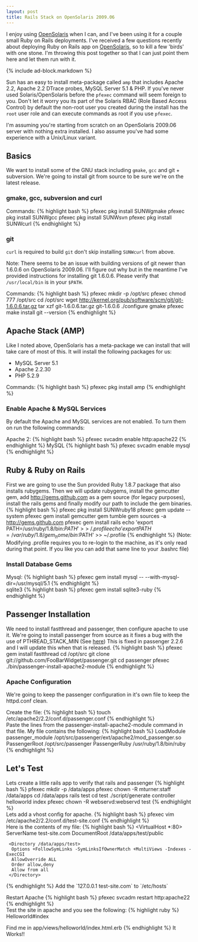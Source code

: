 ```yaml
---
layout: post
title: Rails Stack on OpenSolaris 2009.06
---
```

I enjoy using [OpenSolaris](http://opensolaris.org) when I can, and I've been using it for a couple small Ruby on Rails deployments. I've received a few questions recently about deploying Ruby on Rails app on [OpenSolaris](http://opensolaris.org), so to kill a few 'birds' with one stone. I'm throwing this post together so that I can just point them here and let them run with it. 

{% include ad-block.markdown %}

Sun has an easy to install meta-package called `amp` that includes Apache 2.2, Apache 2.2 DTrace probes, MySQL Server 5.1 & PHP. If you've never used Solaris/OpenSolaris before the `pfexec` command will seem foreign to you. Don't let it worry you its part of the Solaris RBAC (Role Based Access Control) by default the non-root user you created during the install has the `root` user role and can execute commands as root if you use `pfexec`.

I'm assuming you're starting from scratch on an OpenSolaris 2009.06 server with nothing extra installed. I also assume you've had some experience with a Unix/Linux variant.

## Basics ##
We want to install some of the GNU stack including `gmake`, `gcc` and git + subversion. We're going to install git from source to be sure we're on the latest release.

### gmake, gcc, subversion and curl ###
Commands:
{% highlight bash %}
pfexec pkg install SUNWgmake
pfexec pkg install SUNWgcc
pfexec pkg install SUNWsvn
pfexec pkg install SUNWcurl
{% endhighlight %}
### git ###
`curl` is required to build `git` don't skip installing `SUNWcurl` from above.

Note: There seems to be an issue with building versions of git newer than 1.6.0.6 on OpenSolaris 2009.06. I'll figure out why but in the meantime I've provided instructions for installing git 1.6.0.6. Please verify that `/usr/local/bin` is in your `$PATH`.

Commands:
{% highlight bash %}
pfexec mkdir -p /opt/src
pfexec chmod 777 /opt/src
cd /opt/src
wget http://kernel.org/pub/software/scm/git/git-1.6.0.6.tar.gz
tar xzf git-1.6.0.6.tar.gz
git-1.6.0.6
./configure
gmake
pfexec make install 
git --version
{% endhighlight %}
## Apache Stack (AMP) ##
Like I noted above, OpenSolaris has a meta-package we can install that will take care of most of this. It will install the following packages for us:

* MySQL Server 5.1
* Apache 2.2.30
* PHP 5.2.9

Commands:
{% highlight bash %}
pfexec pkg install amp
{% endhighlight %}
### Enable Apache & MySQL Services ###
By default the Apache and MySQL services are not enabled. To turn them on run the following commands:

Apache 2:
{% highlight bash %}
pfexec svcadm enable http:apache22
{% endhighlight %}
MySQL
{% highlight bash %}
pfexec svcadm enable mysql
{% endhighlight %}

## Ruby & Ruby on Rails ##
First we are going to use the Sun provided Ruby 1.8.7 package that also installs rubygems. Then we will update rubygems, install the gemcutter gem, add http://gems.github.com as a gem source (for legacy purposes), install the rails gems and finally modify our path to include the gem binaries. 
{% highlight bash %}
pfexec pkg install SUNWruby18
pfexec gem update --system
pfexec gem install gemcutter
gem tumble
gem sources -a http://gems.github.com
pfexec gem install rails
echo 'export PATH=/usr/ruby/1.8/bin:$PATH' >> ~/.profile
echo 'export PATH=/var/ruby/1.8/gem_home/bin:$PATH' >> ~/.profile
{% endhighlight %}
(Note: Modifying .profile requires you to re-login to the machine, as it's only read during that point. If you like you can add that same line to your .bashrc file)

### Install Database Gems ###
Mysql:
{% highlight bash %}
pfexec gem install mysql -- --with-mysql-dir=/usr/mysql/5.1
{% endhighlight %}	
sqlite3
{% highlight bash %}
pfexec gem install sqlite3-ruby
{% endhighlight %}	
	
## Passenger Installation ###
We need to install fastthread and passenger, then configure apache to use it. We're going to install passenger from source as it fixes a bug with the use of PTHREAD_STACK_MIN (See [here](http://code.google.com/p/phusion-passenger/issues/detail?id=369)) This is fixed in passenger 2.2.6 and I will update this when that is released. 
{% highlight bash %}
pfexec gem install fastthread
cd /opt/src
git clone git://github.com/FooBarWidget/passenger.git
cd passenger
pfexec ./bin/passenger-install-apache2-module
{% endhighlight %}	
### Apache Configuration ###
We're going to keep the passenger configuration in it's own file to keep the httpd.conf clean.

Create the file:
{% highlight bash %}
touch /etc/apache2/2.2/conf.d/passenger.conf
{% endhighlight %}	
Paste the lines from the passenger-install-apache2-module command in that file. My file contains the following:
{% highlight bash %}
LoadModule passenger_module /opt/src/passenger/ext/apache2/mod_passenger.so
PassengerRoot /opt/src/passenger
PassengerRuby /usr/ruby/1.8/bin/ruby
{% endhighlight %}
## Let's Test ##
Lets create a little rails app to verify that rails and passenger 
{% highlight bash %}
pfexec mkdir -p /data/apps
pfexec chown -R mturner:staff /data/apps
cd /data/apps
rails test
cd test
./script/generate controller helloworld index
pfexec chown -R webservd:webservd test
{% endhighlight %}	
Lets add a vhost config for apache. 
{% highlight bash %}
pfexec vim /etc/apache2/2.2/conf.d/test-site.conf
{% endhighlight %}	
Here is the contents of my file:
{% highlight bash %}
<VirtualHost *:80>
     ServerName test-site.com
     DocumentRoot /data/apps/test/public

     <Directory /data/apps/test>
      Options +FollowSymLinks -SymLinksIfOwnerMatch +MultiViews -Indexes -ExecCGI
      AllowOverride ALL
      Order allow,deny
      Allow from all
     </Directory>

</VirtualHost>
{% endhighlight %}
Add the `127.0.0.1 test-site.com` to `/etc/hosts`
	
Restart Apache
{% highlight bash %}
pfexec svcadm restart http:apache22
{% endhighlight %}	
Test the site in apache and you see the following:
{% highlight ruby %}
Helloworld#index

Find me in app/views/helloworld/index.html.erb
{% endhighlight %}
It Works!!